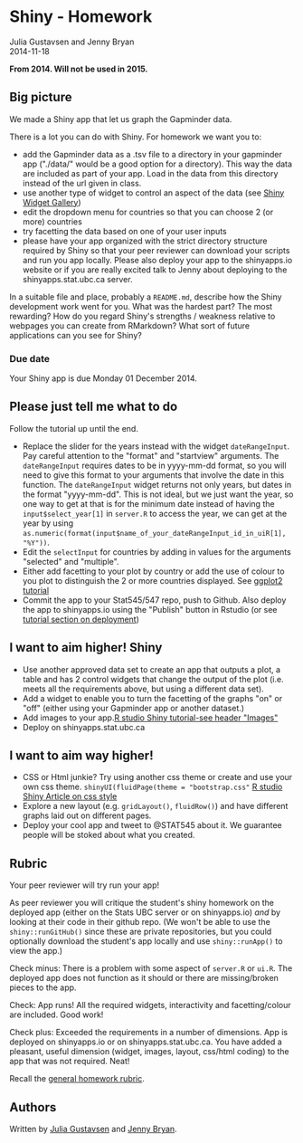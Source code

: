 # Shiny - Homework
Julia Gustavsen and Jenny Bryan  
2014-11-18  

**From 2014. Will not be used in 2015.**

## Big picture

We made a Shiny app that let us graph the Gapminder data. 

There is a lot you can do with Shiny. For homework we want you to:

* add the Gapminder data as a .tsv file to a directory in your gapminder app ("./data/" would be a good option for a directory). This way the data are included as part of your app. Load in the data from this directory instead of the url given in class. 
* use another type of widget to control an aspect of the data (see [Shiny Widget Gallery](http://shiny.rstudio.com/gallery/widget-gallery.html))
* edit the dropdown menu for countries so that you can choose 2 (or more) countries
* try facetting the data based on one of your user inputs
* please have your app organized with the strict directory structure required by Shiny so that your peer reviewer can download your scripts and run you app locally. Please also deploy your app to the shinyapps.io website or if you are really excited talk to Jenny about deploying to the shinyapps.stat.ubc.ca server.  

In a suitable file and place, probably a `README.md`, describe how the Shiny development work went for you. What was the hardest part? The most rewarding? How do you regard Shiny's strengths / weakness relative to webpages you can create from RMarkdown? What sort of future applications can you see for Shiny? 

### Due date

Your Shiny app is due Monday 01 December 2014.

## Please just tell me what to do

Follow the tutorial up until the end. 

* Replace the slider for the years instead with the widget `dateRangeInput`. Pay careful attention to the "format" and "startview" arguments. The `dateRangeInput` requires dates to be in yyyy-mm-dd format, so you will need to give this format to your arguments that involve the date in this function.  The `dateRangeInput` widget returns not only years, but dates in the format "yyyy-mm-dd". This is not ideal, but we just want the year, so one way to get at that is for the minimum date instead of having the `input$select_year[1]` in `server.R` to access the year, we can get at the year by using `as.numeric(format(input$name_of_your_dateRangeInput_id_in_uiR[1], "%Y"))`. 
* Edit the `selectInput` for countries by adding in values for the arguments "selected" and "multiple".  
* Either add facetting to your plot by country or add the use of colour to you plot to distinguish the 2 or more countries displayed. See [ggplot2 tutorial](cm005_still-data-ggplot2-rmarkdown.html)
* Commit the app to your Stat545/547 repo, push to Github.  Also deploy the app to shinyapps.io using the "Publish" button in Rstudio (or see [tutorial section on deployment](shiny02_activity.html#deployment))

## I want to aim higher! Shiny

* Use another approved data set to create an app that outputs a plot, a table and has 2 control widgets that change the output of the plot (i.e. meets all the requirements above, but using a different data set). 
* Add a widget to enable you to turn the facetting of the graphs "on" or "off" (either using your Gapminder app or another dataset.)
* Add images to your app.[R studio Shiny tutorial-see header "Images"](http://shiny.rstudio.com/tutorial/lesson2/)
* Deploy on shinyapps.stat.ubc.ca

## I want to aim way higher!  

* CSS or Html junkie? Try using another css theme or create and use your own css theme. `shinyUI(fluidPage(theme = "bootstrap.css"` [R studio Shiny Article on css style](http://shiny.rstudio.com/articles/css.html)
* Explore a new layout (e.g. `gridLayout()`, `fluidRow()`) and have different graphs laid out on different pages.
* Deploy your cool app and tweet to @STAT545 about it. We guarantee people will be stoked about what you created. 


## Rubric

Your peer reviewer will try run your app! 

As peer reviewer you will critique the student's shiny homework on the deployed app (either on the Stats UBC server or on shinyapps.io) *and* by looking at their code in their github repo. (We won't be able to use the `shiny::runGitHub()` since these are private repositories, but you could optionally download the student's app locally and use `shiny::runApp()` to view the app.) 

Check minus: There is a problem with some aspect of `server.R` or `ui.R`. The deployed app does not function as it should or there are missing/broken pieces to the app.  

Check: App runs! All the required widgets, interactivity and facetting/colour are included. Good work!

Check plus: Exceeded the requirements in a number of dimensions. App is deployed on shinyapps.io or on shinyapps.stat.ubc.ca. You have added a pleasant, useful dimension (widget, images, layout, css/html coding) to the app that was not required. Neat! 

Recall the [general homework rubric](http://stat545-ubc.github.io/peer-review01_marking-rubric.html).

## Authors

Written by [Julia Gustavsen][] and [Jenny Bryan][].

[Julia Gustavsen]: http://twitter.com/JuliaGustavsen
[Jenny Bryan]: http://www.stat.ubc.ca/~jenny/
